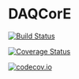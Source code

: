 # DAQCorE

[![Build Status](https://travis-ci.org/oschulz/DAQCorE.jl.svg?branch=master)](https://travis-ci.org/oschulz/DAQCorE.jl)

[![Coverage Status](https://coveralls.io/repos/oschulz/DAQCorE.jl/badge.svg?branch=master&service=github)](https://coveralls.io/github/oschulz/DAQCorE.jl?branch=master)

[![codecov.io](http://codecov.io/github/oschulz/DAQCorE.jl/coverage.svg?branch=master)](http://codecov.io/github/oschulz/DAQCorE.jl?branch=master)
